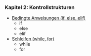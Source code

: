 ### Kapitel 2: Kontrollstrukturen
- [Bedingte Anweisungen (if, else, elif)](/Projekte/Kapitel_2/Bedingte_Anweisungen.md)
    - if
    - else
    - elif
- [Schleifen (while, for)](/Projekte/Kapitel_2/Schleifen.md)
    - while
    - for